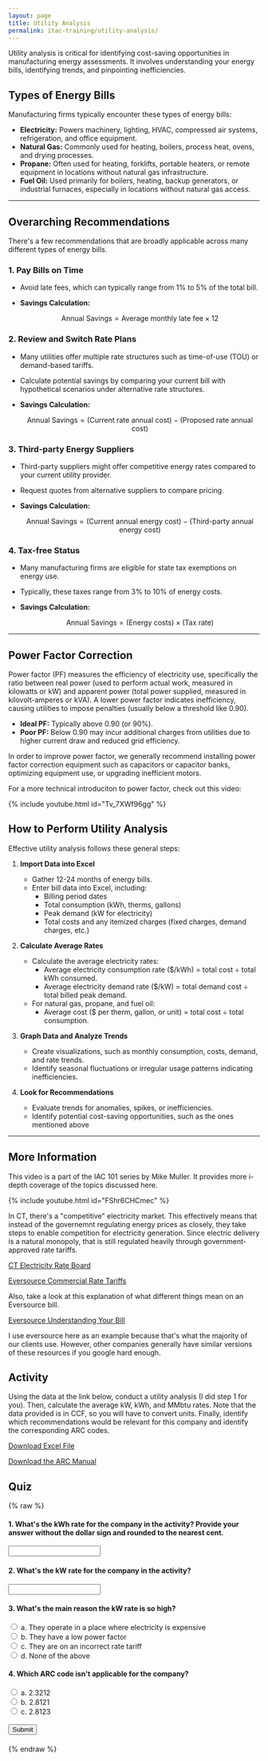 ```yaml
---
layout: page
title: Utility Analysis
permalink: itac-training/utility-analysis/
---
```


Utility analysis is critical for identifying cost-saving opportunities in manufacturing energy assessments. It involves understanding your energy bills, identifying trends, and pinpointing inefficiencies.

## Types of Energy Bills

Manufacturing firms typically encounter these types of energy bills:

- **Electricity:** Powers machinery, lighting, HVAC, compressed air systems, refrigeration, and office equipment.
- **Natural Gas:** Commonly used for heating, boilers, process heat, ovens, and drying processes.
- **Propane:** Often used for heating, forklifts, portable heaters, or remote equipment in locations without natural gas infrastructure.
- **Fuel Oil:** Used primarily for boilers, heating, backup generators, or industrial furnaces, especially in locations without natural gas access.

---

## Overarching Recommendations

There's a few recommendations that are broadly applicable across many different types of energy bills. 

### 1. **Pay Bills on Time**
- Avoid late fees, which can typically range from 1% to 5% of the total bill.
- **Savings Calculation:**

  $$
  \text{Annual Savings} = \text{Average monthly late fee} \times 12
  $$

### 2. **Review and Switch Rate Plans**
- Many utilities offer multiple rate structures such as time-of-use (TOU) or demand-based tariffs.
- Calculate potential savings by comparing your current bill with hypothetical scenarios under alternative rate structures.
- **Savings Calculation:**

  $$
  \text{Annual Savings} = (\text{Current rate annual cost}) - (\text{Proposed rate annual cost})
  $$

### 3. **Third-party Energy Suppliers**
- Third-party suppliers might offer competitive energy rates compared to your current utility provider.
- Request quotes from alternative suppliers to compare pricing.
- **Savings Calculation:**

  $$
  \text{Annual Savings} = (\text{Current annual energy cost}) - (\text{Third-party annual energy cost})
  $$

### 4. **Tax-free Status**
- Many manufacturing firms are eligible for state tax exemptions on energy use.
- Typically, these taxes range from 3% to 10% of energy costs.
- **Savings Calculation:**

  $$
  \text{Annual Savings} = (\text{Energy costs}) \times (\text{Tax rate})
  $$

---

## **Power Factor Correction**

Power factor (PF) measures the efficiency of electricity use, specifically the ratio between real power (used to perform actual work, measured in kilowatts or kW) and apparent power (total power supplied, measured in kilovolt-amperes or kVA). A lower power factor indicates inefficiency, causing utilities to impose penalties (usually below a threshold like 0.90). 

- **Ideal PF:** Typically above 0.90 (or 90%).
- **Poor PF:** Below 0.90 may incur additional charges from utilities due to higher current draw and reduced grid efficiency.

In order to improve power factor, we generally recommend installing power factor correction equipment such as capacitors or capacitor banks, optimizing equipment use, or upgrading inefficient motors.

For a more technical introduciton to power factor, check out this video: 

{% include youtube.html id="Tv_7XWf96gg" %}

## How to Perform Utility Analysis

Effective utility analysis follows these general steps:

1. **Import Data into Excel**
    - Gather 12-24 months of energy bills.
    - Enter bill data into Excel, including:
        - Billing period dates
        - Total consumption (kWh, therms, gallons)
        - Peak demand (kW for electricity)
        - Total costs and any itemized charges (fixed charges, demand charges, etc.)

2. **Calculate Average Rates**
    - Calculate the average electricity rates:
        - Average electricity consumption rate ($/kWh) = total cost ÷ total kWh consumed.
        - Average electricity demand rate ($/kW) = total demand cost ÷ total billed peak demand.
    - For natural gas, propane, and fuel oil:
        - Average cost ($ per therm, gallon, or unit) = total cost ÷ total consumption.

3. **Graph Data and Analyze Trends**
    - Create visualizations, such as monthly consumption, costs, demand, and rate trends.
    - Identify seasonal fluctuations or irregular usage patterns indicating inefficiencies.

4. **Look for Recommendations**
    - Evaluate trends for anomalies, spikes, or inefficiencies.
    - Identify potential cost-saving opportunities, such as the ones mentioned above
  
  ---

## More Information

This video is a part of the IAC 101 series by Mike Muller. It provides more i-depth coverage of the topics discussed here. 

{% include youtube.html id="FShr6CHCmec" %}

In CT, there's a "competitive" electricity market. This effectively means that instead of the governemnt regulating energy prices as closely, they take steps to enable competition for electricity generation. Since electric delivery is a natural monopoly, that is still regulated heavily through government-approved rate tariffs. 

[CT Electricity Rate Board](https://energizect.com/rate-board/compare-energy-supplier-rates)

[Eversource Commercial Rate Tariffs](https://www.eversource.com/content/business/account-billing/manage-bill/about-your-bill/rates-tariffs/electric-tariffs-and-rules)

Also, take a look at this explanation of what different things mean on an Eversource bill. 

[Eversource Understanding Your Bill](https://www.eversource.com/content/business/account-billing/manage-bill/about-your-bill/understanding-your-bill/understanding-supply-and-delivery-charges)

I use eversource here as an example because that's what the majority of our clients use. However, other companies generally have similar versions of these resources if you google hard enough. 

## Activity

Using the data at the link below, conduct a utility analysis (I did step 1 for you). Then, calculate the average kW, kWh, and MMbtu rates. Note that the data provided is in CCF, so you will have to convert units. Finally, identify which recommendations would be relevant for this company and identify the corresponding ARC codes. 


[Download Excel File](assets/utility-analysis-activity.xlsx)

[Download the ARC Manual](https://iac.university/file/technical/ARC%20List%20-%20V21.1.pdf)

## Quiz

{% raw %}

<!-- Question 1: kWh Rate -->
<h4>1. What's the kWh rate for the company in the activity? Provide your answer without the dollar sign and rounded to the nearest cent.</h4>
<input type="text" id="q1">

<!-- Question 2: kW Rate -->
<h4>2. What's the kW rate for the company in the activity?</h4>
<input type="text" id="q2">

<!-- Question 3: High kW Rate -->
<h4>3. What's the main reason the kW rate is so high?</h4>
<input type="radio" name="q3" value="a"> a. They operate in a place where electricity is expensive<br>
<input type="radio" name="q3" value="b"> b. They have a low power factor<br>
<input type="radio" name="q3" value="c"> c. They are on an incorrect rate tariff<br>
<input type="radio" name="q3" value="d"> d. None of the above<br>

<!-- Question 4: ARC Code -->
<h4>4. Which ARC code isn't applicable for the company?</h4>
<input type="radio" name="q4" value="a"> a. 2.3212<br>
<input type="radio" name="q4" value="b"> b. 2.8121<br>
<input type="radio" name="q4" value="c"> c. 2.8123<br>

<br>
<button onclick="checkAnswers()">Submit</button>

<h4 id="score"></h4>

<script>
    function checkAnswers() {
        let score = 0;

        // Check Question 1 (kWh Rate)
        let q1Answer = document.getElementById('q1').value.trim();
        if (q1Answer === "0.11") {
            score += 1;
        }

        // Check Question 2 (kW Rate)
        let q2Answer = document.getElementById('q2').value.trim();
        if (q2Answer === "27.93") {
            score += 1;
        }

        // Check Question 3 (High kW Rate)
        let q3Answer = document.querySelector('input[name="q3"]:checked');
        if (q3Answer && q3Answer.value === "b") {
            score += 1;
        }

        // Check Question 4 (ARC Code)
        let q4Answer = document.querySelector('input[name="q4"]:checked');
        if (q4Answer && q4Answer.value === "c") {
            score += 1;
        }

        // Display the score
        document.getElementById('score').innerHTML = "Your score: " + score + "/4";
    }
</script>
{% endraw %}

